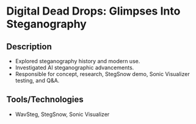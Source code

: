 # Digital Dead Drops: Glimpses Into Steganography
## Description
* Explored steganography history and modern use.
* Investigated AI steganographic advancements.
* Responsible for concept, research, StegSnow demo, Sonic Visualizer testing, and Q&A.
  
## Tools/Technologies
* WavSteg, StegSnow, Sonic Visualizer

